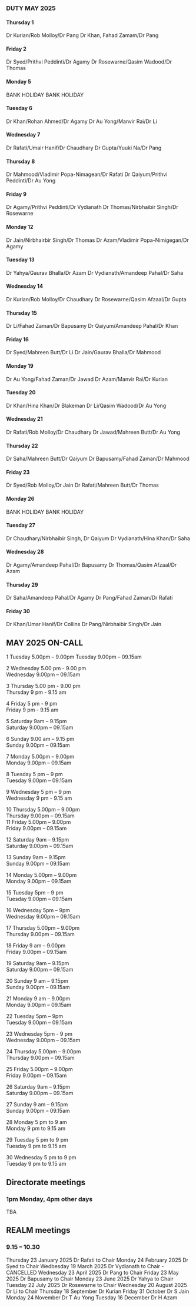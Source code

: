 

### DUTY MAY 2025

#### Thursday 1
Dr Kurian/Rob Molloy/Dr Pang
Dr Khan, Fahad Zamam/Dr Pang

#### Friday 2
Dr Syed/Prithvi Peddinti/Dr Agamy
Dr Rosewarne/Qasim Wadood/Dr Thomas

#### Monday 5
BANK HOLIDAY
BANK HOLIDAY

#### Tuesday 6
Dr Khan/Rohan Ahmed/Dr Agamy
Dr Au Yong/Manvir Rai/Dr Li

#### Wednesday 7
Dr Rafati/Umair Hanif/Dr Chaudhary
Dr Gupta/Yuuki Na/Dr Pang

#### Thursday 8
Dr Mahmood/Vladimir Popa-Nimagean/Dr Rafati
Dr Qaiyum/Prithvi Peddinti/Dr Au Yong

#### Friday 9
Dr Agamy/Prithvi Peddinti/Dr Vydianath
Dr Thomas/Nirbhaibir Singh/Dr Rosewarne

#### Monday 12
Dr Jain/Nirbhairbir Singh/Dr Thomas
Dr Azam/Vladimir Popa-Nimigegan/Dr Agamy

#### Tuesday 13
Dr Yahya/Gaurav Bhalla/Dr Azam
Dr Vydianath/Amandeep Pahal/Dr Saha

#### Wednesday 14
Dr Kurian/Rob Molloy/Dr Chaudhary
Dr Rosewarne/Qasim Afzaal/Dr Gupta

#### Thursday 15
Dr Li/Fahad Zaman/Dr Bapusamy
Dr Qaiyum/Amandeep Pahal/Dr Khan

#### Friday 16
Dr Syed/Mahreen Butt/Dr Li
Dr Jain/Gaurav Bhalla/Dr Mahmood

#### Monday 19
Dr Au Yong/Fahad Zaman/Dr Jawad
Dr Azam/Manvir Rai/Dr Kurian

#### Tuesday 20
Dr Khan/Hina Khan/Dr Blakeman
Dr Li/Qasim Wadood/Dr Au Yong

#### Wednesday 21
Dr Rafati/Rob Molloy/Dr Chaudhary
Dr Jawad/Mahreen Butt/Dr Au Yong

#### Thursday 22
Dr Saha/Mahreen Butt/Dr Qaiyum
Dr Bapusamy/Fahad Zaman/Dr Mahmood

#### Friday 23
Dr Syed/Rob Molloy/Dr Jain
Dr Rafati/Mahreen Butt/Dr Thomas

#### Monday 26
BANK HOLIDAY
BANK HOLIDAY

#### Tuesday 27
Dr Chaudhary/Nirbhaibir Singh, Dr Qaiyum
Dr Vydianath/Hina Khan/Dr Saha

#### Wednesday 28
Dr Agamy/Amandeep Pahal/Dr Bapusamy
Dr Thomas/Qasim Afzaal/Dr Azam

#### Thursday 29
Dr Saha/Amandeep Pahal/Dr Agamy
Dr Pang/Fahad Zaman/Dr Rafati

#### Friday 30
Dr Khan/Umar Hanif/Dr Collins
Dr Pang/Nirbhaibir Singh/Dr Jain

## MAY 2025 ON-CALL

1	Tuesday		5.00pm – 9.00pm	
	Tuesday  	9.00pm – 09.15am	
 
2	Wednesday  5.00 pm - 9.00 pm 	
	Wednesday  9.00pm – 09.15am	

3	Thursday   5.00 pm - 9.00 pm	
	Thursday   9 pm - 9.15 am 	

4	Friday    5 pm - 9 pm 		
	Friday 	  9 pm - 9.15 am	

5	Saturday 9am – 9.15pm		
	Saturday 9.00pm – 09.15am	
  
6	Sunday 9.00 am – 9.15 pm	
	Sunday 9.00pm – 09.15am		
 
7	Monday 5.00pm – 9.00pm		
	Monday 9.00pm – 09.15am		
 
8	Tuesday 5 pm – 9 pm		
	Tuesday 9.00pm – 09.15am	
 
9	Wednesday 5 pm – 9 pm		
	Wednesday 9 pm - 9.15 am	
 
10	Thursday 5.00pm – 9.00pm	
	Thursday 9.00pm – 09.15am	
11	Friday 5.00pm – 9.00pm		
	Friday 9.00pm – 09.15am		
 
12	Saturday 9am – 9.15pm		
	Saturday 9.00pm – 09.15am	
 
13	Sunday 9am – 9.15pm			
	Sunday 9.00pm – 09.15am		
 
14	Monday 5.00pm – 9.00pm		
	Monday 9.00pm – 09.15am		
 
15	Tuesday 5pm – 9 pm 		
	Tuesday 9.00pm – 09.15am	
 
16	Wednesday 5pm – 9pm		
	Wednesday 9.00pm – 09.15am	
 
17	Thursday 5.00pm – 9.00pm	
	Thursday 9.00pm – 09.15am	
 
18	Friday 9 am – 9.00pm		
	Friday 9.00pm – 09.15am		
 
19	Saturday 9am – 9.15pm		
	Saturday 9.00pm – 09.15am	
 
20	Sunday 9 am – 9.15pm		
	Sunday 9.00pm – 09.15am		
 
21	Monday 9 am – 9.00pm		
	Monday 9.00pm – 09.15am		
 
22	Tuesday 5pm – 9pm		
	Tuesday 9.00pm – 09.15am	
 
23	Wednesday 5pm - 9 pm			
	Wednesday 9.00pm – 09.15am	
 
24	Thursday 5.00pm – 9.00pm	
	Thursday 9.00pm – 09.15am	
 
25	Friday 5.00pm – 9.00pm		
	Friday 9.00pm – 09.15am				

26	Saturday 9am – 9.15pm		
	Saturday 9.00pm – 09.15am	
 
27	Sunday 9 am – 9.15pm		
	Sunday 9.00pm – 09.15am		

28	Monday 5 pm to 9 am		
	Monday 9 pm to 9.15 am		

29	Tuesday 5 pm to 9 pm		
	Tuesday 9 pm to 9.15 am		

30	Wednesday 5 pm to 9 pm		
	Tuesday 9 pm to 9.15 am		

## Directorate meetings  
### 1pm Monday, 4pm other days

TBA

## REALM meetings
### 9.15 – 10.30

Thursday 23 January 2025	Dr Rafati to Chair
Monday 24 February 2025		Dr Syed to Chair
Wedbesday 19 March 2025		Dr Vydianath to Chair - CANCELLED 
Wednesday 23 April 2025		Dr Pang to Chair
Friday 23 May 2025		Dr Bapusamy to Chair
Monday 23 June 2025		Dr Yahya to Chair
Tuesday 22 July 2025		Dr Rosewarne to Chair
Wednesday 20 August 2025	Dr Li to Chair
Thursday 18 September		Dr Kurian
Friday 31 October		Dr S Jain
Monday 24 November		Dr T Au Yong
Tuesday 16 December		Dr H Azam
